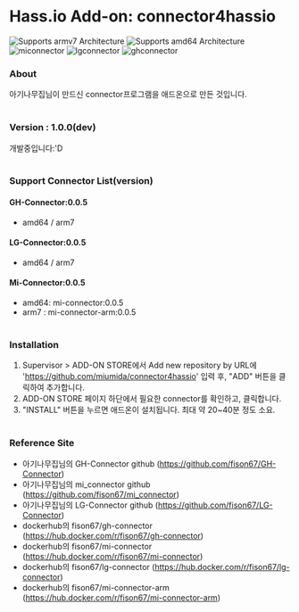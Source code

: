 # Hass.io Add-on: connector4hassio

![Supports armv7 Architecture][armv7-shield]
![Supports amd64 Architecture][amd64-shield]
![miconnector][miconnector-shield]
![lgconnector][lgconnector-shield]
![ghconnector][ghconnector-shield]

### About
아기나무집님이 만드신 connector프로그램을 애드온으로 만든 것입니다.
<br><br>

### Version : 1.0.0(dev)
개발중입니다:'D
<br><br>

### Support Connector List(version)
#### GH-Connector:0.0.5
- amd64 / arm7 
#### LG-Connector:0.0.5
- amd64 / arm7 
#### Mi-Connector:0.0.5
- amd64: mi-connector:0.0.5
- arm7 : mi-connector-arm:0.0.5
<br><br>

### Installation
1. Supervisor > ADD-ON STORE에서 Add new repository by URL에 '<https://github.com/miumida/connector4hassio>' 입력 후, "ADD" 버튼을 클릭하여 추가합니다.
2. ADD-ON STORE 페이지 하단에서 필요한 connector를 확인하고, 클릭합니다.
3. "INSTALL" 버튼을 누르면 애드온이 설치됩니다. 최대 약 20~40분 정도 소요.
<br><br>

### Reference Site
- 아기나무집님의 GH-Connector github (<https://github.com/fison67/GH-Connector>)
- 아기나무집님의 mi_connector github (<https://github.com/fison67/mi_connector>)
- 아기나무집님의 LG-Connector github (<https://github.com/fison67/LG-Connector>)
- dockerhub의 fison67/gh-connector (<https://hub.docker.com/r/fison67/gh-connector>)
- dockerhub의 fison67/mi-connector (<https://hub.docker.com/r/fison67/mi-connector>)
- dockerhub의 fison67/lg-connector (<https://hub.docker.com/r/fison67/lg-connector>)
- dockerhub의 fison67/mi-connector-arm (<https://hub.docker.com/r/fison67/mi-connector-arm>)


[forum]: https://cafe.naver.com/koreassistant
[github]: https://github.com/HAKorea/addons
[issue]: https://github.com/zooil/wallpadRS485/issues
[aarch64-shield]: https://img.shields.io/badge/aarch64-yes-green.svg
[amd64-shield]: https://img.shields.io/badge/amd64-yes-green.svg
[armhf-shield]: https://img.shields.io/badge/armhf-yes-green.svg
[armv7-shield]: https://img.shields.io/badge/armv7-yes-green.svg
[i386-shield]: https://img.shields.io/badge/i386-yes-green.svg

[miconnector-shield]: https://img.shields.io/badge/miconnector-0.0.5-orange.svg
[lgconnector-shield]: https://img.shields.io/badge/lgconnector-0.0.5-orange.svg
[ghconnector-shield]: https://img.shields.io/badge/ghconnector-0.0.5-orange.svg
